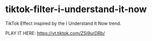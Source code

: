 # tiktok-filter-i-understand-it-now

TikTok Effect inspired by the I Understand It Now trend.

PLAY IT HERE:
https://vt.tiktok.com/ZSj9urDRb/
